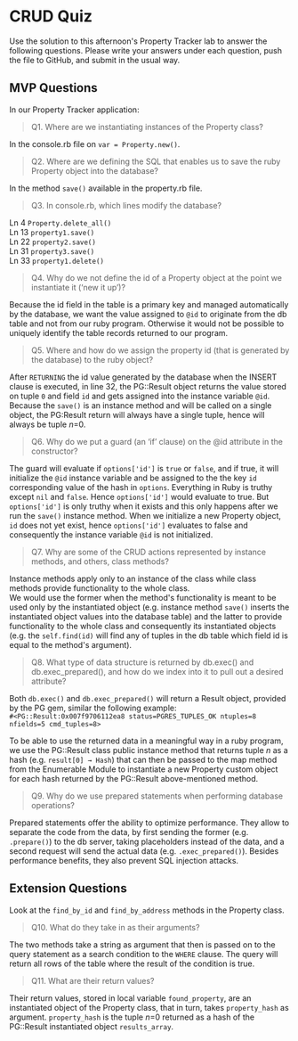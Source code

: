 # CRUD Quiz

Use the solution to this afternoon's Property Tracker lab to answer the following questions. Please write your answers under each question, push the file to GitHub, and submit in the usual way.

## MVP Questions

In our Property Tracker application:

>Q1. Where are we instantiating instances of the Property class?

In the console.rb file on `var = Property.new()`.

>Q2. Where are we defining the SQL that enables us to save the ruby Property object into the database?

In the method `save()` available in the property.rb file.

>Q3. In console.rb, which lines modify the database?

Ln 4 `Property.delete_all()`<br>
Ln 13 `property1.save()`<br>
Ln 22 `property2.save()`<br>
Ln 31 `property3.save()`<br>
Ln 33 `property1.delete()`<br>

>Q4. Why do we not define the id of a Property object at the point we instantiate it (‘new it up’)?

Because the id field in the table is a primary key and managed automatically by the database, we want the value assigned to `@id` to originate from the db table and not from our ruby program. Otherwise it would not be possible to uniquely identify the table records returned to our program.

>Q5. Where and how do we assign the property id (that is generated by the database) to the ruby object?

After `RETURNING` the id value generated by the database when the INSERT clause is executed, in line 32, the PG::Result object returns the value stored on tuple `0` and field `id` and gets assigned into the instance variable `@id`. Because the `save()` is an instance method and will be called on a single object, the PG:Result return will always have a single tuple, hence will always be tuple *n*=0.

>Q6. Why do we put a guard (an ‘if’ clause) on the @id attribute in the constructor?

The guard will evaluate if `options['id']` is `true` or `false`, and if true, it will initialize the `@id` instance variable and be assigned to the the key `id` corresponding value of the hash in `options`.  Everything in Ruby is truthy except `nil` and `false`. Hence `options['id']` would evaluate to true. But `options['id']` is only truthy when it exists and this only happens after we run the `save()` instance method. When we initialize a new Property object, `id` does not yet exist, hence `options['id']` evaluates to false and consequently the instance variable `@id` is not initialized.

>Q7. Why are some of the CRUD actions represented by instance methods, and others, class methods?

Instance methods apply only to an instance of the class while class methods provide functionality to the whole class.<br>
We would use the former when the method's functionality is meant to be used only by the instantiated object (e.g. instance method `save()` inserts the instantiated object values into the database table) and the latter to provide functionality to the whole class and consequently its instantiated objects (e.g. the `self.find(id)` will find any of tuples in the db table which field id is equal to the method's argument).

>Q8. What type of data structure is returned by db.exec() and db.exec_prepared(), and how do we index into it to pull out a desired attribute?

Both `db.exec()` and `db.exec_prepared()` will return a Result object, provided by the PG gem, similar the following example:<br>
```#<PG::Result:0x007f9706112ea8 status=PGRES_TUPLES_OK ntuples=8 nfields=5 cmd_tuples=8>```<br>

To be able to use the returned data in a meaningful way in a ruby program, we use the PG::Result class public instance method that returns tuple *n* as a hash (e.g. `result[0] → Hash`) that can then be passed to the map method from the Enumerable Module to instantiate a new Property custom object for each hash returned by the PG::Result above-mentioned method.


>Q9. Why do we use prepared statements when performing database operations?

Prepared statements offer the ability to optimize performance. They allow to separate the code from the data, by first sending the former (e.g. `.prepare()`) to the db server, taking placeholders instead of the data, and a second request will send the actual data (e.g. `.exec_prepared()`). Besides performance benefits, they also prevent SQL injection attacks.

## Extension Questions

Look at the `find_by_id` and `find_by_address` methods in the Property class.

>Q10. What do they take in as their arguments?

The two methods take a string as argument that then is passed on to the query statement as a search condition to the `WHERE` clause. The query will return all rows of the table where the result of the condition is true.

>Q11. What are their return values?

Their return values, stored in local variable `found_property`, are an instantiated object of the Property class, that in turn, takes `property_hash` as argument. `property_hash` is the tuple *n*=0 returned as a hash of the PG::Result instantiated object `results_array`.
